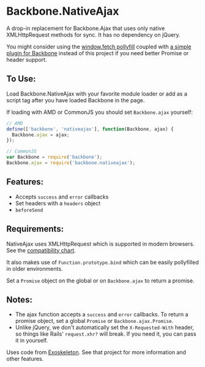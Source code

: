 Backbone.NativeAjax
===================

A drop-in replacement for Backbone.Ajax that uses only native XMLHttpRequest
methods for sync. It has no dependency on jQuery.

You might consider using the [window.fetch pollyfill](https://github.com/github/fetch)
coupled with [a simple plugin for Backbone](https://gist.github.com/akre54/9891fc85ff46afd85814)
instead of this project if you need better Promise or header support.

To Use:
-------
Load Backbone.NativeAjax with your favorite module loader or add as a script
tag after you have loaded Backbone in the page.

If loading with AMD or CommonJS you should set `Backbone.ajax` yourself:

```js
// AMD
define(['backbone', 'nativeajax'], function(Backbone, ajax) {
  Backbone.ajax = ajax;
});

// CommonJS
var Backbone = require('backbone');
Backbone.ajax = require('backbone.nativeajax');
```

Features:
---------
* Accepts `success` and `error` callbacks
* Set headers with a `headers` object
* `beforeSend`

Requirements:
-------------
NativeAjax uses XMLHttpRequest which is supported in modern browsers.
See the [compatibility chart](http://caniuse.com/#search=XMLHttpRequest).

It also makes use of `Function.prototype.bind` which can be easily pollyfilled
in older environments.

Set a `Promise` object on the global or on `Backbone.ajax` to return a promise.

Notes:
------
* The ajax function accepts a `success` and `error` callbacks. To return
  a promise object, set a global `Promise` or `Backbone.ajax.Promise`.
* Unlike jQuery, we don't automatically set the `X-Requested-With` header, so
  things like Rails' `request.xhr?` will break. If you need it, you can pass it
  in yourself.

Uses code from [Exoskeleton](https://github.com/paulmillr/exoskeleton). See that
project for more information and other features.
